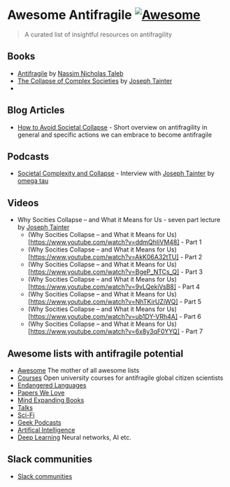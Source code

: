 # Awesome Antifragile [![Awesome](https://cdn.rawgit.com/sindresorhus/awesome/d7305f38d29fed78fa85652e3a63e154dd8e8829/media/badge.svg)](https://github.com/sindresorhus/awesome)

> A curated list of insightful resources on antifragility

## Books
- [Antifragile](https://books.google.at/books?id=5fqbz_qGi0AC&printsec=frontcover&source=gbs_ge_summary_r&cad=0#v=onepage&q&f=false) by [Nassim Nicholas Taleb](https://en.wikipedia.org/wiki/Nassim_Nicholas_Taleb)
- [The Collapse of Complex Societies](https://books.google.at/books?id=M4H-02d9oE0C&printsec=frontcover&source=gbs_ge_summary_r&cad=0#v=onepage&q&f=false) by [Joseph Tainter](https://en.wikipedia.org/wiki/Joseph_Tainter)
- 
## Blog Articles
- [How to Avoid Societal Collapse](https://medium.com/@kenbaumann/how-to-avoid-societal-collapse-f796db4b17f) - Short overview on antifragility in general and specific actions we can embrace to become antifragile

## Podcasts
- [Societal Complexity and Collapse](http://omegataupodcast.net/2015/10/184-societal-complexity-and-collapse/) - Interview with [Joseph Tainter](https://en.wikipedia.org/wiki/Joseph_Tainter) by [omega tau](http://omegataupodcast.net/) 

## Videos
- Why Socities Collapse – and What it Means for Us - seven part lecture by [Joseph Tainter](https://en.wikipedia.org/wiki/Joseph_Tainter)
  - (Why Socities Collapse – and What it Means for Us)[https://www.youtube.com/watch?v=ddmQhIiVM48] - Part 1
  - (Why Socities Collapse – and What it Means for Us)[https://www.youtube.com/watch?v=AkK06A32tTU] - Part 2
  - (Why Socities Collapse – and What it Means for Us)[https://www.youtube.com/watch?v=BgeP_NTCs_Q] - Part 3
  - (Why Socities Collapse – and What it Means for Us)[https://www.youtube.com/watch?v=9vLQekiVsB8] - Part 4
  - (Why Socities Collapse – and What it Means for Us)[https://www.youtube.com/watch?v=NhTKirUZiWQ] - Part 5
  - (Why Socities Collapse – and What it Means for Us)[https://www.youtube.com/watch?v=ub1DY-VRh4A] - Part 6
  - (Why Socities Collapse – and What it Means for Us)[https://www.youtube.com/watch?v=6x8y3qF0YYQ] - Part 7

## Awesome lists with antifragile potential
- [Awesome](https://github.com/sindresorhus/awesome) The mother of all awesome lists
- [Courses](https://github.com/prakhar1989/awesome-courses) Open university courses for antifragile global citizen scientists
- [Endangered Languages](https://github.com/RichardLitt/endangered-languages)
- [Papers We Love](https://github.com/papers-we-love/papers-we-love)
- [Mind Expanding Books](https://github.com/hackerkid/Mind-Expanding-Books)
- [Talks](https://github.com/JanVanRyswyck/awesome-talks)
- [Sci-Fi](https://github.com/sindresorhus/awesome-scifi)
- [Geek Podcasts](https://github.com/guipdutra/awesome-geek-podcasts)
- [Artifical Intelligence](https://github.com/owainlewis/awesome-artificial-intelligence)
- [Deep Learning](https://github.com/ChristosChristofidis/awesome-deep-learning) Neural networks, AI etc.

## Slack communities
- [Slack communities](https://github.com/filipelinhares/awesome-slack)



